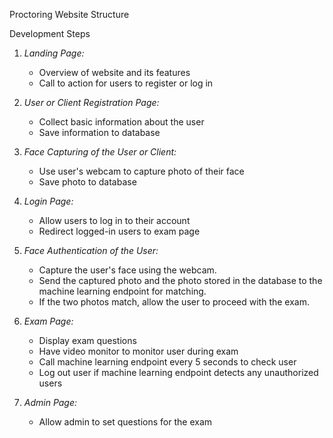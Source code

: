 Proctoring Website Structure

Development Steps

1. *Landing Page:*
    * Overview of website and its features
    * Call to action for users to register or log in

2. *User or Client Registration Page:*
    * Collect basic information about the user
    * Save information to database

3. *Face Capturing of the User or Client:*
    * Use user's webcam to capture photo of their face
    * Save photo to database

4. *Login Page:*
    * Allow users to log in to their account
    * Redirect logged-in users to exam page

5. *Face Authentication of the User:*
    *  Capture the user's face using the webcam.
    * Send the captured photo and the photo stored in the database to the machine learning endpoint for matching.
    * If the two photos match, allow the user to proceed with the exam.

6. *Exam Page:*
    * Display exam questions
    * Have video monitor to monitor user during exam
    * Call machine learning endpoint every 5 seconds to check user
    * Log out user if machine learning endpoint detects any unauthorized users

7. *Admin Page:*
    * Allow admin to set questions for the exam